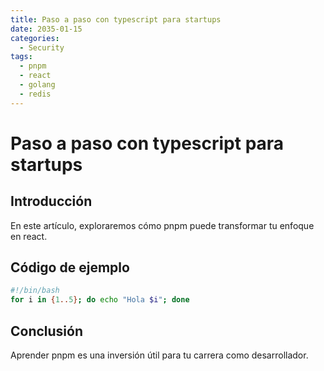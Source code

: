 ```yaml
---
title: Paso a paso con typescript para startups
date: 2035-01-15
categories:
  - Security
tags:
  - pnpm
  - react
  - golang
  - redis
---
```


# Paso a paso con typescript para startups

## Introducción

En este artículo, exploraremos cómo pnpm puede transformar tu enfoque en react.

## Código de ejemplo

```bash
#!/bin/bash
for i in {1..5}; do echo "Hola $i"; done
```

## Conclusión

Aprender pnpm es una inversión útil para tu carrera como desarrollador.